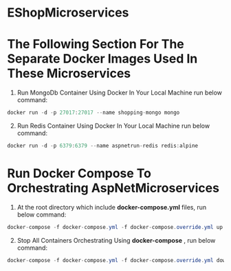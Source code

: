 # EShopMicroservices

# The Following Section For The Separate Docker Images Used In These Microservices

1. Run MongoDb Container Using Docker In Your Local Machine run below command:

```csharp
docker run -d -p 27017:27017 --name shopping-mongo mongo
```

2. Run Redis Container Using Docker In Your Local Machine run below command:

```csharp
docker run -d -p 6379:6379 --name aspnetrun-redis redis:alpine
```

# Run Docker Compose To Orchestrating AspNetMicroservices

1. At the root directory which include **docker-compose.yml** files, run below command:
```csharp
docker-compose -f docker-compose.yml -f docker-compose.override.yml up -d --build
```

2. Stop All Containers Orchestrating Using **docker-compose** , run below command:
```csharp
docker-compose -f docker-compose.yml -f docker-compose.override.yml down
```
